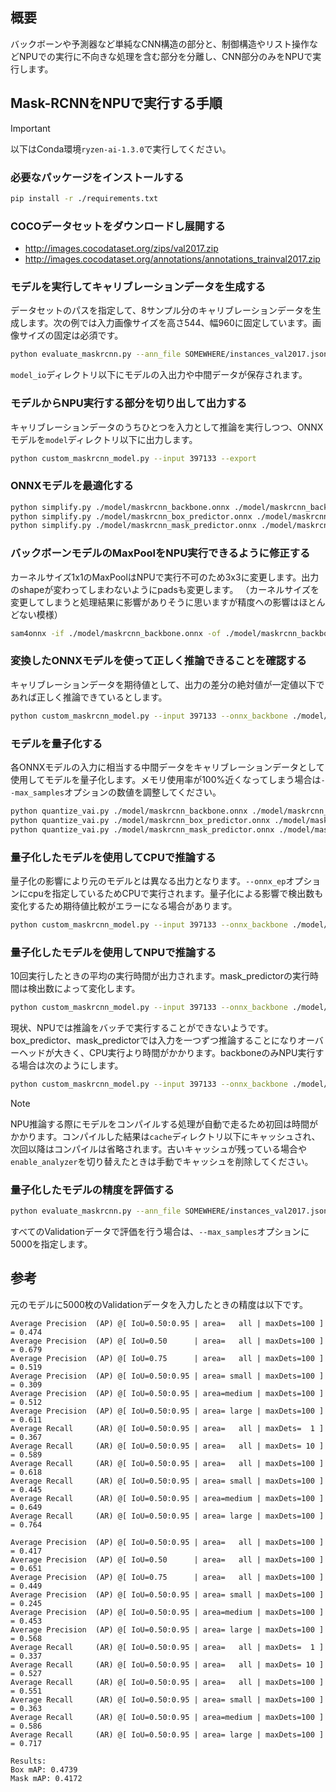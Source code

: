 ## 概要

バックボーンや予測器など単純なCNN構造の部分と、制御構造やリスト操作などNPUでの実行に不向きな処理を含む部分を分離し、CNN部分のみをNPUで実行します。

## Mask-RCNNをNPUで実行する手順

> [!IMPORTANT]
> 以下はConda環境`ryzen-ai-1.3.0`で実行してください。

### 必要なパッケージをインストールする

```sh
pip install -r ./requirements.txt
```

### COCOデータセットをダウンロードし展開する

- http://images.cocodataset.org/zips/val2017.zip
- http://images.cocodataset.org/annotations/annotations_trainval2017.zip

### モデルを実行してキャリブレーションデータを生成する

データセットのパスを指定して、8サンプル分のキャリブレーションデータを生成します。次の例では入力画像サイズを高さ544、幅960に固定しています。画像サイズの固定は必須です。

```sh
python evaluate_maskrcnn.py --ann_file SOMEWHERE/instances_val2017.json --img_dir SOMEWHERE/val2017 --max_samples 8 --fix_input_size 544 960 --save_io
```

`model_io`ディレクトリ以下にモデルの入出力や中間データが保存されます。

### モデルからNPU実行する部分を切り出して出力する

キャリブレーションデータのうちひとつを入力として推論を実行しつつ、ONNXモデルを`model`ディレクトリ以下に出力します。

```sh
python custom_maskrcnn_model.py --input 397133 --export
```

### ONNXモデルを最適化する

```sh
python simplify.py ./model/maskrcnn_backbone.onnx ./model/maskrcnn_backbone.onnx
python simplify.py ./model/maskrcnn_box_predictor.onnx ./model/maskrcnn_box_predictor.onnx
python simplify.py ./model/maskrcnn_mask_predictor.onnx ./model/maskrcnn_mask_predictor.onnx
```

### バックボーンモデルのMaxPoolをNPU実行できるように修正する

カーネルサイズ1x1のMaxPoolはNPUで実行不可のため3x3に変更します。出力のshapeが変わってしまわないようにpadsも変更します。
（カーネルサイズを変更してしまうと処理結果に影響がありそうに思いますが精度への影響はほとんどない模様）

```sh
sam4onnx -if ./model/maskrcnn_backbone.onnx -of ./model/maskrcnn_backbone.onnx -on /backbone/fpn/extra_blocks/MaxPool --attributes kernel_shape int64 [3,3] --attributes pads int64 [1,1,1,1]
```

### 変換したONNXモデルを使って正しく推論できることを確認する

キャリブレーションデータを期待値として、出力の差分の絶対値が一定値以下であれば正しく推論できているとします。

```sh
python custom_maskrcnn_model.py --input 397133 --onnx_backbone ./model/maskrcnn_backbone.onnx --onnx_box_predictor ./model/maskrcnn_box_predictor.onnx --onnx_mask_predictor ./model/maskrcnn_mask_predictor.onnx
```

### モデルを量子化する

各ONNXモデルの入力に相当する中間データをキャリブレーションデータとして使用してモデルを量子化します。メモリ使用率が100%近くなってしまう場合は`--max_samples`オプションの数値を調整してください。

```sh
python quantize_vai.py ./model/maskrcnn_backbone.onnx ./model/maskrcnn_backbone_quant.onnx  --data input_backbone --name input --max_samples 6
python quantize_vai.py ./model/maskrcnn_box_predictor.onnx ./model/maskrcnn_box_predictor_quant.onnx --data box_features --name box_features --batch_size 1000
python quantize_vai.py ./model/maskrcnn_mask_predictor.onnx ./model/maskrcnn_mask_predictor_quant.onnx --data mask_features --name mask_features --batch_size 100
```

### 量子化したモデルを使用してCPUで推論する

量子化の影響により元のモデルとは異なる出力となります。`--onnx_ep`オプションにcpuを指定しているためCPUで実行されます。量子化による影響で検出数も変化するため期待値比較がエラーになる場合があります。

```sh
python custom_maskrcnn_model.py --input 397133 --onnx_backbone ./model/maskrcnn_backbone_quant.onnx --onnx_box_predictor ./model/maskrcnn_box_predictor_quant.onnx --onnx_mask_predictor ./model/maskrcnn_mask_predictor_quant.onnx --onnx_ep cpu
```

### 量子化したモデルを使用してNPUで推論する

10回実行したときの平均の実行時間が出力されます。mask_predictorの実行時間は検出数によって変化します。

```sh
python custom_maskrcnn_model.py --input 397133 --onnx_backbone ./model/maskrcnn_backbone_quant.onnx --onnx_box_predictor ./model/maskrcnn_box_predictor_quant.onnx --onnx_mask_predictor ./model/maskrcnn_mask_predictor_quant.onnx --onnx_ep vai --warm_up --test_num 10
```

現状、NPUでは推論をバッチで実行することができないようです。box_predictor、mask_predictorでは入力を一つずつ推論することになりオーバーヘッドが大きく、CPU実行より時間がかかります。backboneのみNPU実行する場合は次のようにします。

```sh
python custom_maskrcnn_model.py --input 397133 --onnx_backbone ./model/maskrcnn_backbone_quant.onnx --onnx_ep vai --warm_up --test_num 10
```

> [!NOTE]
> NPU推論する際にモデルをコンパイルする処理が自動で走るため初回は時間がかかります。コンパイルした結果は`cache`ディレクトリ以下にキャッシュされ、次回以降はコンパイルは省略されます。古いキャッシュが残っている場合や`enable_analyzer`を切り替えたときは手動でキャッシュを削除してください。

### 量子化したモデルの精度を評価する

```sh
python evaluate_maskrcnn.py --ann_file SOMEWHERE/instances_val2017.json --img_dir SOMEWHERE/val2017  --fix_input_size 544 960 --max_samples 100 --onnx_backbone ./model/maskrcnn_backbone_quant.onnx --onnx_ep vai
```

すべてのValidationデータで評価を行う場合は、`--max_samples`オプションに5000を指定します。

## 参考

元のモデルに5000枚のValidationデータを入力したときの精度は以下です。

```
Average Precision  (AP) @[ IoU=0.50:0.95 | area=   all | maxDets=100 ] = 0.474
Average Precision  (AP) @[ IoU=0.50      | area=   all | maxDets=100 ] = 0.679
Average Precision  (AP) @[ IoU=0.75      | area=   all | maxDets=100 ] = 0.519
Average Precision  (AP) @[ IoU=0.50:0.95 | area= small | maxDets=100 ] = 0.309
Average Precision  (AP) @[ IoU=0.50:0.95 | area=medium | maxDets=100 ] = 0.512
Average Precision  (AP) @[ IoU=0.50:0.95 | area= large | maxDets=100 ] = 0.611
Average Recall     (AR) @[ IoU=0.50:0.95 | area=   all | maxDets=  1 ] = 0.367
Average Recall     (AR) @[ IoU=0.50:0.95 | area=   all | maxDets= 10 ] = 0.589
Average Recall     (AR) @[ IoU=0.50:0.95 | area=   all | maxDets=100 ] = 0.618
Average Recall     (AR) @[ IoU=0.50:0.95 | area= small | maxDets=100 ] = 0.445
Average Recall     (AR) @[ IoU=0.50:0.95 | area=medium | maxDets=100 ] = 0.649
Average Recall     (AR) @[ IoU=0.50:0.95 | area= large | maxDets=100 ] = 0.764

Average Precision  (AP) @[ IoU=0.50:0.95 | area=   all | maxDets=100 ] = 0.417
Average Precision  (AP) @[ IoU=0.50      | area=   all | maxDets=100 ] = 0.651
Average Precision  (AP) @[ IoU=0.75      | area=   all | maxDets=100 ] = 0.449
Average Precision  (AP) @[ IoU=0.50:0.95 | area= small | maxDets=100 ] = 0.245
Average Precision  (AP) @[ IoU=0.50:0.95 | area=medium | maxDets=100 ] = 0.453
Average Precision  (AP) @[ IoU=0.50:0.95 | area= large | maxDets=100 ] = 0.568
Average Recall     (AR) @[ IoU=0.50:0.95 | area=   all | maxDets=  1 ] = 0.337
Average Recall     (AR) @[ IoU=0.50:0.95 | area=   all | maxDets= 10 ] = 0.527
Average Recall     (AR) @[ IoU=0.50:0.95 | area=   all | maxDets=100 ] = 0.551
Average Recall     (AR) @[ IoU=0.50:0.95 | area= small | maxDets=100 ] = 0.363
Average Recall     (AR) @[ IoU=0.50:0.95 | area=medium | maxDets=100 ] = 0.586
Average Recall     (AR) @[ IoU=0.50:0.95 | area= large | maxDets=100 ] = 0.717

Results:
Box mAP: 0.4739
Mask mAP: 0.4172
```

